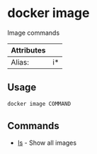 # docker image

Image commands

| Attributes       | &nbsp;
|------------------|-------------
| Alias:           | i*

## Usage

```bash
docker image COMMAND
```

## Commands

- [ls](docker%20image%20ls) - Show all images


